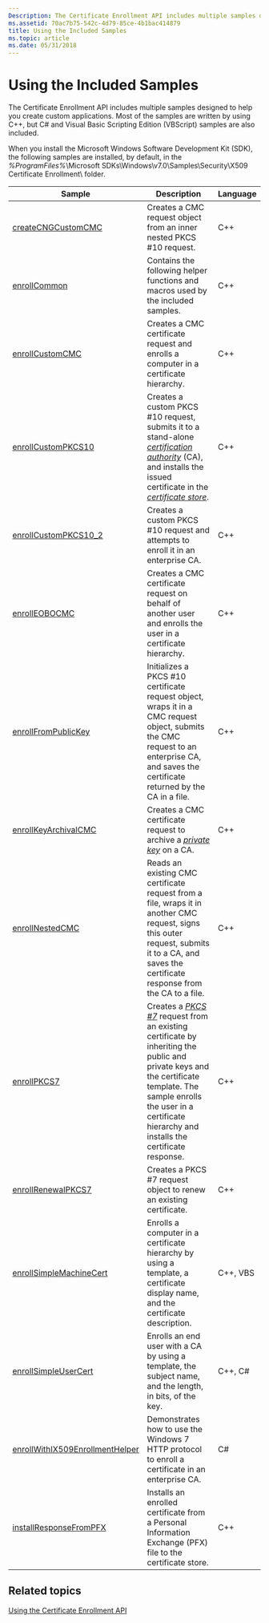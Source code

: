 ```yaml
---
Description: The Certificate Enrollment API includes multiple samples designed to help you create custom applications. Most of the samples are written by using C++, but C# and Visual Basic Scripting Edition (VBScript) samples are also included.
ms.assetid: 70ac7b75-542c-4d79-85ce-4b1bac414879
title: Using the Included Samples
ms.topic: article
ms.date: 05/31/2018
---
```


# Using the Included Samples

The Certificate Enrollment API includes multiple samples designed to help you create custom applications. Most of the samples are written by using C++, but C# and Visual Basic Scripting Edition (VBScript) samples are also included.

When you install the Microsoft Windows Software Development Kit (SDK), the following samples are installed, by default, in the *%ProgramFiles%*\\Microsoft SDKs\\Windows\\v7.0\\Samples\\Security\\X509 Certificate Enrollment\\ folder.



| Sample                                                                 | Description                                                                                                                                                                                                                                                                                                                                                | Language            |
|------------------------------------------------------------------------|------------------------------------------------------------------------------------------------------------------------------------------------------------------------------------------------------------------------------------------------------------------------------------------------------------------------------------------------------------|---------------------|
| [createCNGCustomCMC](createcngcustomcmc.md)                           | Creates a CMC request object from an inner nested PKCS \#10 request.<br/>                                                                                                                                                                                                                                                                            | C++<br/>      |
| [enrollCommon](enrollcommon.md)                                       | Contains the following helper functions and macros used by the included samples.<br/>                                                                                                                                                                                                                                                                | C++<br/>      |
| [enrollCustomCMC](enrollcustomcmc.md)                                 | Creates a CMC certificate request and enrolls a computer in a certificate hierarchy.<br/>                                                                                                                                                                                                                                                            | C++<br/>      |
| [enrollCustomPKCS10](enrollcustompkcs10.md)                           | Creates a custom PKCS \#10 request, submits it to a stand-alone [*certification authority*](/windows/desktop/SecGloss/c-gly) (CA), and installs the issued certificate in the [*certificate store*](/windows/desktop/SecGloss/c-gly).<br/> | C++<br/>      |
| [enrollCustomPKCS10\_2](enrollcustompkcs10-2.md)                      | Creates a custom PKCS \#10 request and attempts to enroll it in an enterprise CA.<br/>                                                                                                                                                                                                                                                               | C++<br/>      |
| [enrollEOBOCMC](enrolleobocmc.md)                                     | Creates a CMC certificate request on behalf of another user and enrolls the user in a certificate hierarchy.<br/>                                                                                                                                                                                                                                    | C++<br/>      |
| [enrollFromPublicKey](enrollfrompublickey.md)                         | Initializes a PKCS \#10 certificate request object, wraps it in a CMC request object, submits the CMC request to an enterprise CA, and saves the certificate returned by the CA in a file.<br/>                                                                                                                                                      | C++<br/>      |
| [enrollKeyArchivalCMC](enrollkeyarchivalcmc.md)                       | Creates a CMC certificate request to archive a [*private key*](/windows/desktop/SecGloss/p-gly) on a CA.<br/>                                                                                                                                                                                                     | C++<br/>      |
| [enrollNestedCMC](enrollnestedcmc.md)                                 | Reads an existing CMC certificate request from a file, wraps it in another CMC request, signs this outer request, submits it to a CA, and saves the certificate response from the CA to a file.<br/>                                                                                                                                                 | C++<br/>      |
| [enrollPKCS7](enrollpkcs7.md)                                         | Creates a [*PKCS \#7*](/windows/desktop/SecGloss/p-gly) request from an existing certificate by inheriting the public and private keys and the certificate template. The sample enrolls the user in a certificate hierarchy and installs the certificate response.<br/>                                   | C++<br/>      |
| [enrollRenewalPKCS7](enrollrenewalpkcs7.md)                           | Creates a PKCS \#7 request object to renew an existing certificate.<br/>                                                                                                                                                                                                                                                                             | C++<br/>      |
| [enrollSimpleMachineCert](enrollsimplemachinecert.md)                 | Enrolls a computer in a certificate hierarchy by using a template, a certificate display name, and the certificate description.<br/>                                                                                                                                                                                                                 | C++, VBS<br/> |
| [enrollSimpleUserCert](enrollsimpleusercert.md)                       | Enrolls an end user with a CA by using a template, the subject name, and the length, in bits, of the key.<br/>                                                                                                                                                                                                                                       | C++, C#<br/> |
| [enrollWithIX509EnrollmentHelper](enrollwithix509enrollmenthelper.md) | Demonstrates how to use the Windows 7 HTTP protocol to enroll a certificate in an enterprise CA.<br/>                                                                                                                                                                                                                                                | C#<br/>      |
| [installResponseFromPFX](installresponsefrompfx.md)                   | Installs an enrolled certificate from a Personal Information Exchange (PFX) file to the certificate store.<br/>                                                                                                                                                                                                                                      | C++<br/>      |



 

## Related topics

<dl> <dt>

[Using the Certificate Enrollment API](about-the-certificate-enrollment-api.md)
</dt> </dl>

 

